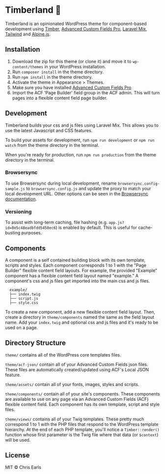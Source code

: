 # Timberland :evergreen_tree:

Timberland is an opinionated WordPress theme for component-based development using [Timber](https://www.upstatement.com/timber/), [Advanced Custom Fields Pro](https://www.advancedcustomfields.com/), [Laravel Mix](https://github.com/JeffreyWay/laravel-mix), [Tailwind](https://tailwindcss.com/) and [Alpine.js](https://github.com/alpinejs/alpine).

## Installation

1. Download the zip for this theme (or clone it) and move it to `wp-content/themes` in your WordPress installation.
2. Run `composer install` in the theme directory.
3. Run `npm install` in the theme directory.
4. Activate the theme in Appearance > Themes.
5. Make sure you have installed [Advanced Custom Fields Pro](https://www.advancedcustomfields.com/)
6. Import the ACF 'Page Builder' field group in the ACF admin. This will turn pages into a flexible content field page builder.

## Development

Timberland builds your css and js files using Laravel Mix. This allows you to use the latest Javascript and CSS features.

To build your assets for development, run `npm run development` or `npm run watch` from the theme directory in the terminal.

When you're ready for production, run `npm run production` from the theme directory in the terminal.

### Browsersync

To use Browsersync during local development, rename `browsersync.config-sample.js` to `browsersync.config.js` and update the proxy to match your local development URL. Other options can be seen in the [Browsersync documentation](https://browsersync.io/docs/options/).

### Versioning

To assist with long-term caching, file hashing (e.g. `app.js?id=8e5c48eadbfdd5458ec6`) is enabled by default. This is useful for cache-busting purposes.

## Components

A component is a self contained building block with its own template, scripts and styles. Each component corresponds 1 to 1 with the "Page Builder" flexible content field layouts. For example, the provided "Example" component has a flexible content field layout named "example." A component's css and js files get imported into the main css and js files.

```
  example/
  ├── index.twig
  ├── script.js
  ├── style.css
```

To create a new component, add a new flexible content field layout. Then, create a directory in `theme/components` named the same as the field layout name. Add your `index.twig` and optional css and js files and it's ready to be used on a page.

## Directory Structure

`theme/` contains all of the WordPress core templates files.

`theme/acf-json/` contain all of your Advanced Custom Fields json files. These files are automatically created/updated using ACF's Local JSON feature.

`theme/assets/` contain all of your fonts, images, styles and scripts.

`theme/components/` contain all of your site's components. These components are available to use on any page via an Advanced Custom Fields (ACF) flexible content field. Each component has its own template, script and style files.

`theme/views/` contains all of your Twig templates. These pretty much correspond 1 to 1 with the PHP files that respond to the WordPress template hierarchy. At the end of each PHP template, you'll notice a `Timber::render()` function whose first parameter is the Twig file where that data (or `$context`) will be used.

## License
MIT © Chris Earls
